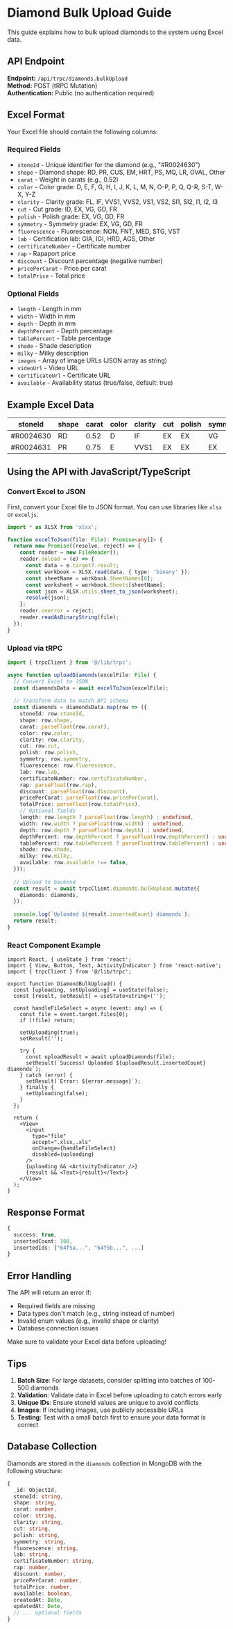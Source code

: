 # Diamond Bulk Upload Guide

This guide explains how to bulk upload diamonds to the system using Excel data.

## API Endpoint

**Endpoint:** `/api/trpc/diamonds.bulkUpload`  
**Method:** POST (tRPC Mutation)  
**Authentication:** Public (no authentication required)

## Excel Format

Your Excel file should contain the following columns:

### Required Fields
- `stoneId` - Unique identifier for the diamond (e.g., "#R0024630")
- `shape` - Diamond shape: RD, PR, CUS, EM, HRT, PS, MQ, LR, OVAL, Other
- `carat` - Weight in carats (e.g., 0.52)
- `color` - Color grade: D, E, F, G, H, I, J, K, L, M, N, O-P, P, Q, Q-R, S-T, W-X, Y-Z
- `clarity` - Clarity grade: FL, IF, VVS1, VVS2, VS1, VS2, SI1, SI2, I1, I2, I3
- `cut` - Cut grade: ID, EX, VG, GD, FR
- `polish` - Polish grade: EX, VG, GD, FR
- `symmetry` - Symmetry grade: EX, VG, GD, FR
- `fluorescence` - Fluorescence: NON, FNT, MED, STG, VST
- `lab` - Certification lab: GIA, IGI, HRD, AGS, Other
- `certificateNumber` - Certificate number
- `rap` - Rapaport price
- `discount` - Discount percentage (negative number)
- `pricePerCarat` - Price per carat
- `totalPrice` - Total price

### Optional Fields
- `length` - Length in mm
- `width` - Width in mm
- `depth` - Depth in mm
- `depthPercent` - Depth percentage
- `tablePercent` - Table percentage
- `shade` - Shade description
- `milky` - Milky description
- `images` - Array of image URLs (JSON array as string)
- `videoUrl` - Video URL
- `certificateUrl` - Certificate URL
- `available` - Availability status (true/false, default: true)

## Example Excel Data

| stoneId | shape | carat | color | clarity | cut | polish | symmetry | fluorescence | lab | certificateNumber | rap | discount | pricePerCarat | totalPrice |
|---------|-------|-------|-------|---------|-----|--------|----------|--------------|-----|-------------------|-----|----------|---------------|------------|
| #R0024630 | RD | 0.52 | D | IF | EX | EX | VG | NON | GIA | 0512617 | 7264.57 | -31.58 | 467.90 | 243.31 |
| #R0024631 | PR | 0.75 | E | VVS1 | EX | EX | EX | FNT | IGI | 0512618 | 8500.00 | -25.00 | 6375.00 | 4781.25 |

## Using the API with JavaScript/TypeScript

### Convert Excel to JSON

First, convert your Excel file to JSON format. You can use libraries like `xlsx` or `exceljs`:

```typescript
import * as XLSX from 'xlsx';

function excelToJson(file: File): Promise<any[]> {
  return new Promise((resolve, reject) => {
    const reader = new FileReader();
    reader.onload = (e) => {
      const data = e.target?.result;
      const workbook = XLSX.read(data, { type: 'binary' });
      const sheetName = workbook.SheetNames[0];
      const worksheet = workbook.Sheets[sheetName];
      const json = XLSX.utils.sheet_to_json(worksheet);
      resolve(json);
    };
    reader.onerror = reject;
    reader.readAsBinaryString(file);
  });
}
```

### Upload via tRPC

```typescript
import { trpcClient } from '@/lib/trpc';

async function uploadDiamonds(excelFile: File) {
  // Convert Excel to JSON
  const diamondsData = await excelToJson(excelFile);
  
  // Transform data to match API schema
  const diamonds = diamondsData.map(row => ({
    stoneId: row.stoneId,
    shape: row.shape,
    carat: parseFloat(row.carat),
    color: row.color,
    clarity: row.clarity,
    cut: row.cut,
    polish: row.polish,
    symmetry: row.symmetry,
    fluorescence: row.fluorescence,
    lab: row.lab,
    certificateNumber: row.certificateNumber,
    rap: parseFloat(row.rap),
    discount: parseFloat(row.discount),
    pricePerCarat: parseFloat(row.pricePerCarat),
    totalPrice: parseFloat(row.totalPrice),
    // Optional fields
    length: row.length ? parseFloat(row.length) : undefined,
    width: row.width ? parseFloat(row.width) : undefined,
    depth: row.depth ? parseFloat(row.depth) : undefined,
    depthPercent: row.depthPercent ? parseFloat(row.depthPercent) : undefined,
    tablePercent: row.tablePercent ? parseFloat(row.tablePercent) : undefined,
    shade: row.shade,
    milky: row.milky,
    available: row.available !== false,
  }));
  
  // Upload to backend
  const result = await trpcClient.diamonds.bulkUpload.mutate({
    diamonds: diamonds,
  });
  
  console.log(`Uploaded ${result.insertedCount} diamonds`);
  return result;
}
```

### React Component Example

```tsx
import React, { useState } from 'react';
import { View, Button, Text, ActivityIndicator } from 'react-native';
import { trpcClient } from '@/lib/trpc';

export function DiamondBulkUpload() {
  const [uploading, setUploading] = useState(false);
  const [result, setResult] = useState<string>('');

  const handleFileSelect = async (event: any) => {
    const file = event.target.files[0];
    if (!file) return;

    setUploading(true);
    setResult('');

    try {
      const uploadResult = await uploadDiamonds(file);
      setResult(`Success! Uploaded ${uploadResult.insertedCount} diamonds`);
    } catch (error) {
      setResult(`Error: ${error.message}`);
    } finally {
      setUploading(false);
    }
  };

  return (
    <View>
      <input
        type="file"
        accept=".xlsx,.xls"
        onChange={handleFileSelect}
        disabled={uploading}
      />
      {uploading && <ActivityIndicator />}
      {result && <Text>{result}</Text>}
    </View>
  );
}
```

## Response Format

```typescript
{
  success: true,
  insertedCount: 100,
  insertedIds: ["64f5a...", "64f5b...", ...]
}
```

## Error Handling

The API will return an error if:
- Required fields are missing
- Data types don't match (e.g., string instead of number)
- Invalid enum values (e.g., invalid shape or clarity)
- Database connection issues

Make sure to validate your Excel data before uploading!

## Tips

1. **Batch Size**: For large datasets, consider splitting into batches of 100-500 diamonds
2. **Validation**: Validate data in Excel before uploading to catch errors early
3. **Unique IDs**: Ensure stoneId values are unique to avoid conflicts
4. **Images**: If including images, use publicly accessible URLs
5. **Testing**: Test with a small batch first to ensure your data format is correct

## Database Collection

Diamonds are stored in the `diamonds` collection in MongoDB with the following structure:

```typescript
{
  _id: ObjectId,
  stoneId: string,
  shape: string,
  carat: number,
  color: string,
  clarity: string,
  cut: string,
  polish: string,
  symmetry: string,
  fluorescence: string,
  lab: string,
  certificateNumber: string,
  rap: number,
  discount: number,
  pricePerCarat: number,
  totalPrice: number,
  available: boolean,
  createdAt: Date,
  updatedAt: Date,
  // ... optional fields
}
```
